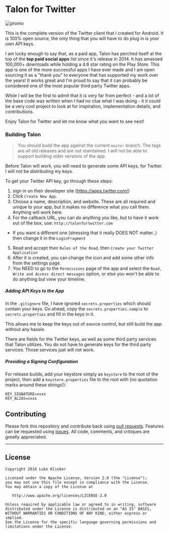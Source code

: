 # Talon for Twitter

![promo](promo/github/promo.png)

This is the complete version of the Twitter client that I created for Android. It is 100% open source, the only thing that you will have to do plug in is your own API keys.

I am lucky enough to say that, as a paid app, Talon has perched itself at the top of the **top paid social apps** list since it's release in 2014. It has amassed 100,000+ downloads while holding a 4.6 star rating on the Play Store. This app is one of the more successful apps I have ever made and I am open sourcing it as a "thank you" to everyone that has supported my work over the years! It works great and I'm proud to say that it can probably be considered one of the most popular third party Twitter apps.

While I will be the first to admit that it is very far from perfect - and a lot of the base code was written when I had no clue what I was doing - it it could be a very cool project to look at for inspiration, implementation details, and contributions.

Enjoy Talon for Twitter and let me know what you want to see next!

### Building Talon

> You should build the app against the current `master` branch. The tags are all old releases and are not maintained. I will not be able to support building older versions of the app.

Before Talon will work, you will need to generate some API keys, for Twitter. I will not be distributing my keys.

To get your Twitter API key, go through these steps:

1. sign in on their developer site (https://apps.twitter.com/)
2. Click `Create New App`.
3. Choose a name, description, and website. These are all required and unique to your app, but it makes no difference what you call them. Anything will work here.
4. For the callback URL, you can do anything you like, but to have it work out of the box, use: `http://talonfortwitter.com`
  * If you want a different one (stressing that it really DOES NOT matter..) then change it in the `LoginFragment`
5. Read and accept their `Rules of the Road`, then `Create your Twitter Application`
6. After it is created, you can change the icon and add some other info from the settings page.
7. You NEED to go to the `Permissions` page of the app and select the `Read, Write and Access direct messages` option, or else you won't be able to do anything but view your timeline.

##### Adding API Keys to the App

In the `.gitignore` file, I have ignored `secrets.properties` which should contain your keys. Go ahead, copy the `secrets.properties.sample` to `secrets.properties` and fill in the keys in it.

This allows me to keep the keys out of source control, but still build the app without any hassle.

There are fields for the Twitter keys, as well as some third party services that Talon utilizes. You do not have to generate keys for the third party services. Those services just will not work.

##### Providing a Signing Configuration

For release builds, add your keystore simply as `keystore` to the root of the project, then add a `keystore.properties` file to the root with (no quotation marks around these strings!):

```
KEY_SIGNATURE=xxxx
KEY_ALIAS=xxxx
```

## Contributing


Please fork this repository and contribute back using [pull requests](https://github.com/klinker24/talon-twitter-material/pulls). Features can be requested using [issues](https://github.com/klinker24/talon-twitter-material/issues). All code, comments, and critiques are greatly appreciated.


---

## License

    Copyright 2018 Luke Klinker

    Licensed under the Apache License, Version 2.0 (the "License");
    you may not use this file except in compliance with the License.
    You may obtain a copy of the License at

       http://www.apache.org/licenses/LICENSE-2.0

    Unless required by applicable law or agreed to in writing, software
    distributed under the License is distributed on an "AS IS" BASIS,
    WITHOUT WARRANTIES OR CONDITIONS OF ANY KIND, either express or implied.
    See the License for the specific language governing permissions and
    limitations under the License.
